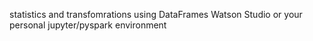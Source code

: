 statistics and transfomrations using DataFrames
Watson Studio or your personal jupyter/pyspark environment
